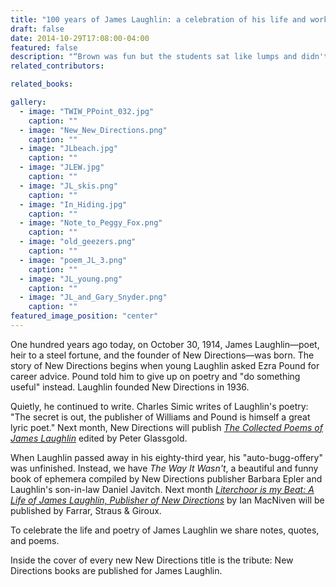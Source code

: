 ```yaml
---
title: "100 years of James Laughlin: a celebration of his life and work"
draft: false
date: 2014-10-29T17:08:00-04:00
featured: false
description: "“Brown was fun but the students sat like lumps and didn't laugh at my jokes. I hope they will loosen up.”"
related_contributors:

related_books:

gallery:
  - image: "TWIW_PPoint_032.jpg"
    caption: ""
  - image: "New_New_Directions.png"
    caption: ""
  - image: "JLbeach.jpg"
    caption: ""
  - image: "JLEW.jpg"
    caption: ""
  - image: "JL_skis.png"
    caption: ""
  - image: "In_Hiding.jpg"
    caption: ""
  - image: "Note_to_Peggy_Fox.png"
    caption: ""
  - image: "old_geezers.png"
    caption: ""
  - image: "poem_JL_3.png"
    caption: ""
  - image: "JL_young.png"
    caption: ""
  - image: "JL_and_Gary_Snyder.png"
    caption: ""
featured_image_position: "center"
---
```


One hundred years ago today, on October 30, 1914, James Laughlin—poet, heir to a steel fortune, and the founder of New Directions—was born. The story of New Directions begins when young Laughlin asked Ezra Pound for career advice. Pound told him to give up on poetry and "do something useful" instead. Laughlin founded New Directions in 1936.

Quietly, he continued to write. Charles Simic writes of Laughlin's poetry: "The secret is out, the publisher of Williams and Pound is himself a great lyric poet." Next month, New Directions will publish [_The Collected Poems of James Laughlin_](http://ndbooks.com/book/the-collected-poems-of-james-laughlin) edited by Peter Glassgold.

When Laughlin passed away in his eighty-third year, his "auto-bugg-offery" was unfinished. Instead, we have _The Way It Wasn't_, a beautiful and funny book of ephemera compiled by New Directions publisher Barbara Epler and Laughlin's son-in-law Daniel Javitch. Next month [_Literchoor is my Beat: A Life of James Laughlin, Publisher of New Directions_](http://us.macmillan.com/literchoorismybeat/iansmacniven) by Ian MacNiven will be published by Farrar, Straus & Giroux.

To celebrate the life and poetry of James Laughlin we share notes, quotes, and poems.

Inside the cover of every new New Directions title is the tribute: New Directions books are published for James Laughlin.


